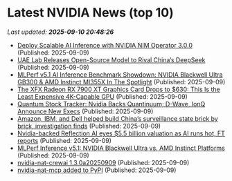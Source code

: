 # Latest NVIDIA News (top 10)
_Last updated: **2025-09-10 20:48:26**_

- [Deploy Scalable AI Inference with NVIDIA NIM Operator 3.0.0](https://developer.nvidia.com/blog/deploy-scalable-ai-inference-with-nvidia-nim-operator-3-0-0/) (Published: 2025-09-09)
- [UAE Lab Releases Open-Source Model to Rival China’s DeepSeek](https://gizmodo.com/uae-lab-releases-open-source-model-to-rival-chinas-deepseek-2000656197) (Published: 2025-09-09)
- [MLPerf v5.1 AI Inference Benchmark Showdown: NVIDIA Blackwell Ultra GB300 & AMD Instinct MI355X In The Spotlight](https://wccftech.com/mlperf-v5-1-ai-inference-benchmark-showdown-nvidia-blackwell-ultra-gb300-amd-instinct-mi355x/) (Published: 2025-09-09)
- [The XFX Radeon RX 7900 XT Graphics Card Drops to $630: This Is the Least Expensive 4K-Capable GPU](https://www.ign.com/articles/xfx-radeon-rx-7900-xt-graphics-card-deal-best-4k-gpu-under-650) (Published: 2025-09-09)
- [Quantum Stock Tracker: Nvidia Backs Quantinuum; D-Wave, IonQ Announce New Execs](https://biztoc.com/x/a9c244aaf2a86eae) (Published: 2025-09-09)
- [Amazon, IBM, and Dell helped build China’s surveillance state brick by brick, investigation finds](https://fortune.com/2025/09/09/amazon-ibm-dell-aws-china-surveillance-state-predictive-policing/) (Published: 2025-09-09)
- [Nvidia-backed Reflection AI eyes $5.5 billion valuation as AI runs hot, FT reports](https://www.channelnewsasia.com/business/nvidia-backed-reflection-ai-eyes-55-billion-valuation-ai-runs-hot-ft-reports-5340786) (Published: 2025-09-09)
- [MLPerf Inference v5.1: NVIDIA Blackwell Ultra vs. AMD Instinct Platforms](https://www.storagereview.com/news/mlperf-inference-v5-1-nvidia-blackwell-ultra-vs-amd-instinct-platforms) (Published: 2025-09-09)
- [nvidia-nat-crewai 1.3.0a20250909](https://pypi.org/project/nvidia-nat-crewai/1.3.0a20250909/) (Published: 2025-09-09)
- [nvidia-nat-mcp added to PyPI](https://pypi.org/project/nvidia-nat-mcp/) (Published: 2025-09-09)
